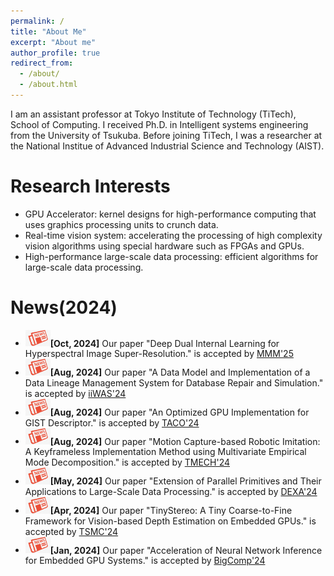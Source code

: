 ```yaml
---
permalink: /
title: "About Me"
excerpt: "About me"
author_profile: true
redirect_from: 
  - /about/
  - /about.html
---
```


I am an assistant professor at Tokyo Institute of Technology (TiTech), School of Computing. I received Ph.D. in Intelligent systems engineering from the University of Tsukuba. Before joining TiTech, I was a researcher at the National Institue of Advanced Industrial Science and Technology (AIST).

Research Interests 
======
* GPU Accelerator: kernel designs for high-performance computing that uses graphics processing units to crunch data.
* Real-time vision system: accelerating the processing of high complexity vision algorithms using special hardware such as FPGAs and GPUs.
* High-performance large-scale data processing: efficient algorithms for large-scale data processing.

News(2024) 
======
* <img src="../images/news.jpg" alt="Icon" width="40" />**[Oct, 2024]** Our paper "Deep Dual Internal Learning for Hyperspectral Image Super-Resolution." is accepted by [MMM'25](https://mmm2025.net/)
* <img src="../images/news.jpg" alt="Icon" width="40" />**[Aug, 2024]** Our paper "A Data Model and Implementation of a Data Lineage Management System for Database Repair and Simulation." is accepted by [iiWAS'24](https://www.iiwas.org/conferences/iiwas2024/)
* <img src="../images/news.jpg" alt="Icon" width="40" />**[Aug, 2024]** Our paper "An Optimized GPU Implementation for GIST Descriptor." is accepted by [TACO'24](https://dl.acm.org/journal/taco)
* <img src="../images/news.jpg" alt="Icon" width="40" />**[Aug, 2024]** Our paper "Motion Capture-based Robotic Imitation:
A Keyframeless Implementation Method using Multivariate Empirical Mode Decomposition." is accepted by [TMECH'24](https://ieeexplore.ieee.org/xpl/RecentIssue.jsp?punumber=3516)
* <img src="../images/news.jpg" alt="Icon" width="40" />**[May, 2024]** Our paper "Extension of Parallel Primitives and Their Applications to Large-Scale Data Processing." is accepted by [DEXA'24](https://www.dexa.org/node/97)
* <img src="../images/news.jpg" alt="Icon" width="40" />**[Apr, 2024]** Our paper "TinyStereo: A Tiny Coarse-to-Fine Framework for Vision-based Depth Estimation on Embedded GPUs." is accepted by [TSMC'24](https://ieeexplore.ieee.org/xpl/RecentIssue.jsp?punumber=6221021)
* <img src="../images/news.jpg" alt="Icon" width="40" />**[Jan, 2024]** Our paper "Acceleration of Neural Network Inference for Embedded GPU Systems." is accepted by [BigComp'24](https://www.bigcomputing.org/conf2024/)
